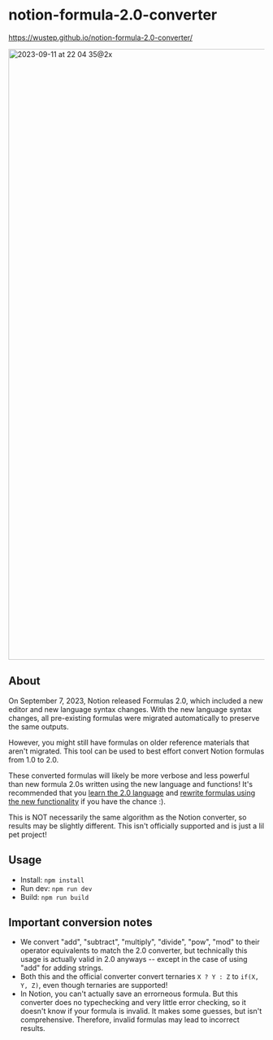 # notion-formula-2.0-converter
https://wustep.github.io/notion-formula-2.0-converter/

<img width="1201" alt="2023-09-11 at 22 04 35@2x" src="https://github.com/wustep/notion-formula-2.0-converter/assets/6259534/4e024827-315e-4d62-9ded-ce284af4789d">

## About
On September 7, 2023, Notion released Formulas 2.0, which included a new editor and new language syntax changes. With the new language syntax changes, all pre-existing formulas were migrated automatically to preserve the same outputs. 

However, you might still have formulas on older reference materials that aren't migrated. This tool can be used to best effort convert Notion formulas from 1.0 to 2.0. 

These converted formulas will likely be more verbose and less powerful than new formula 2.0s written using the new language and functions! It's recommended that you [learn the 2.0 language](https://www.notion.so/help/formulas) and [rewrite formulas using the new functionality](https://www.notion.so/help/guides/new-formulas-whats-changed) if you have the chance :). 

This is NOT necessarily the same algorithm as the Notion converter, so results may be slightly different. This isn't officially supported and is just a lil pet project!

## Usage
- Install: `npm install`
- Run dev: `npm run dev`
- Build: `npm run build`

## Important conversion notes

- We convert "add", "subtract", "multiply", "divide", "pow", "mod" to their operator equivalents to match the 2.0 converter, but technically this usage is actually valid in 2.0 anyways -- except in the case of using "add" for adding strings.
- Both this and the official converter convert ternaries `X ? Y : Z` to `if(X, Y, Z)`, even though ternaries are supported!
- In Notion, you can't actually save an errorneous formula. But this converter does no typechecking and very little error checking, so it doesn't know if your formula is invalid. It makes some guesses, but isn't comprehensive. Therefore, invalid formulas may lead to incorrect results. 
